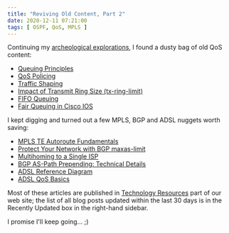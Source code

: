 ```yaml
---
title: "Reviving Old Content, Part 2"
date: 2020-12-11 07:21:00
tags: [ OSPF, QoS, MPLS ]
---
```

Continuing my [archeological explorations](/2020/11/reviving-old-content-part-1.html), I found a dusty bag of old QoS content:

* [Queuing Principles](/kb/tag/QoS/Queuing_Principles.html)
* [QoS Policing](/kb/tag/QoS/QoS_Policing.html)
* [Traffic Shaping](/kb/tag/QoS/Traffic_Shaping.html)
* [Impact of Transmit Ring Size (tx-ring-limit)](/kb/tag/QoS/TX-Ring-Limit.html)
* [FIFO Queuing](/kb/tag/QoS/FIFO_Queuing.html)
* [Fair Queuing in Cisco IOS](/kb/tag/QoS/Fair_Queuing.html)

I kept digging and turned out a few MPLS, BGP and ADSL nuggets worth saving:
<!--more-->
* [MPLS TE Autoroute Fundamentals](https://blog.ipspace.net/2010/03/mpls-te-autoroute-basics.html)
* [Protect Your Network with BGP maxas-limit](https://blog.ipspace.net/2009/02/protect-your-network-with-bgp-maxas.html)
* [Multihoming to a Single ISP](https://blog.ipspace.net/2008/05/multihoming-to-single-isp.html)
* [BGP AS-Path Prepending: Technical Details](https://blog.ipspace.net/2009/03/as-path-prepending-technical-details.html)
* [ADSL Reference Diagram](https://blog.ipspace.net/2009/06/adsl-reference-diagram.html)
* [ADSL QoS Basics](https://blog.ipspace.net/2009/06/adsl-qos-basics.html)

Most of these articles are published in [Technology Resources](/kb/tag/) part of our web site; the list of all blog posts updated within the last 30 days is in the Recently Updated box in the right-hand sidebar.

I promise I'll keep going... ;)
